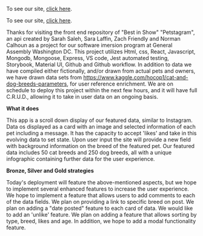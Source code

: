To see our site, [click here](https://elastic-austin-2ededa.netlify.com/).

To see our site, [click here](https://elastic-austin-2ededa.netlify.com/).

Thanks for visiting the front end repository of "Best in Show" "Petstagram", an api created by Sarah Saleh, Sara Laffin, Zach Friendly and Norman Calhoun as a project for our software imersion program at General Assembly Washington DC. This project utilizes Html, css, React, Javascript, Mongodb, Mongoose, Express, VS code, Jest automated testing, Storybook, Material UI, Github and Github workflow. In addition to data we have compiled either fictionally, and/or drawn from actual pets and owners, we have drawn data sets from https://www.kaggle.com/hocop1/cat-and-dog-breeds-parameters, for user reference enrichment. We are on schedule to deploy this project within the next few hours, and it will have full C.R.U.D., allowing it to take in user data on an ongoing basis.

<strong>What it does</strong>

This app is a scroll down display of our featured data, similar to Instagram. Data os displayed as a card with an image and selected information of each pet including a message. It has the capacity to accept 'likes' and take in this evolving data to set state. Upon user input the site will provide a new field with background information on the breed of the featured pet. Our featured data includes 50 cat breeds and 250 dog breeds, all with a unique infographic containing further data for the user experience.

<strong>Bronze, Silver and Gold strategies</strong>

Today's deployment will feature the above-mentioned aspects, but we hope to implement several enhanced features to increase the user experience. We hope to implement a feature that allows users to add comments to each of the data fields. We plan on providing a link to specific breed on post. We plan on adding a "date posted" feature to each card of data. We would like to add an 'unlike' feature. We plan on adding a feature that allows sorting by type, breed, likes and age. In addition, we hope to add a modal functionality feature.



